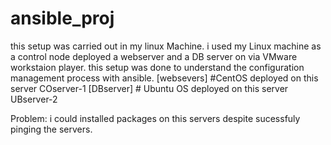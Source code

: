 # ansible_proj
this setup was carried out in my linux Machine. i used my Linux machine as a control node deployed a webserver and a DB server on via VMware workstaion player. 
this setup was done to understand the configuration management process with ansible.
[websevers]       #CentOS deployed on this server
 COserver-1
 [DBserver]       # Ubuntu OS deployed on this server
 UBserver-2
 
 Problem: i could installed packages on this servers despite sucessfuly pinging the servers.
 
